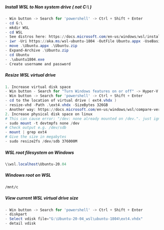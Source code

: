 

##### Install WSL to Non system drive ( not C:\ )
````powershell
- Win button -> Search for 'powershell' -> Ctrl + Shift + Enter
- cd G:\
- mkdir WSL
- cd WSL
- See distros here: https://docs.microsoft.com/en-us/windows/wsl/install-manual
- iwr -Uri https://aka.ms/wsl-ubuntu-1804 -OutFile Ubuntu.appx -UseBasicParsing
- move .\Ubuntu.appx .\Ubuntu.zip
- Expand-Archive .\Ubuntu.zip
- cd Ubuntu
- .\ubuntu1804.exe
- Create username and password
````

##### Resize WSL virtual drive
````powershell
1. Increase virtual disk space
- Win button - Search for "Turn Windows features on or off" -> Hyper-V -> Tick on
- Win button -> Search for 'powershell' -> Ctrl + Shift + Enter
- cd to the location of virtual drive ( ext4.vhdx )
- resize-vhd -Path .\ext4.vhdx -SizeBytes 326GB
- Another way: https://docs.microsoft.com/en-us/windows/wsl/compare-versions#expanding-the-size-of-your-wsl-2-virtual-hard-disk
2. Increase physical disk space on linux
# This can cause error: "/dev: none already mounted on /dev.". just ignore.
- sudo mount -t devtmpfs none /dev
# Check output e.g. /dev/sdb
- mount | grep ext4
# Give the size in megabytes
- sudo resize2fs /dev/sdb 376000M
````

##### WSL root filesystem on Windows
````powershell
\\wsl.localhost\Ubuntu-20.04
````

##### Windows root on WSL
````bash
/mnt/c
````

##### View current WSL virtual drive size
````powershell
- Win button -> Search for 'powershell' -> Ctrl + Shift + Enter
- diskpart
- Select vdisk file="G:\Ubuntu-20-04_wsl\ubuntu-1804\ext4.vhdx"
- detail vdisk
````